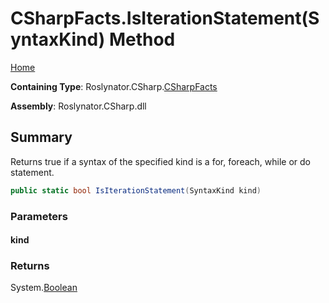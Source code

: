 <a name="_top"></a>

# CSharpFacts\.IsIterationStatement\(SyntaxKind\) Method

[Home](../../../../README.md#_top)

**Containing Type**: Roslynator\.CSharp\.[CSharpFacts](../README.md#_top)

**Assembly**: Roslynator\.CSharp\.dll

## Summary

Returns true if a syntax of the specified kind is a for, foreach, while or do statement\.

```csharp
public static bool IsIterationStatement(SyntaxKind kind)
```

### Parameters

#### kind

### Returns

System\.[Boolean](https://docs.microsoft.com/en-us/dotnet/api/system.boolean)

